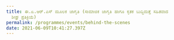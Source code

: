 ```yaml
---
title: ಈ.ಏ.ಆರ್.ಎಸ್ ಮೂಲಕ ಜಾಗೃತಿ (ಸಾಮಾಜಿಕ ಜಾಗೃತಿ ಹಾಗೂ ಕೃತಕ ಬುದ್ಧಿಮತ್ತೆ ಸಹಿತವಾದ
  ಶೀಘ್ರ ಪ್ರತಿಕ್ರಿಯೆ)
permalink: /programmes/events/behind-the-scenes
date: 2021-06-09T10:41:27.397Z
---
```

